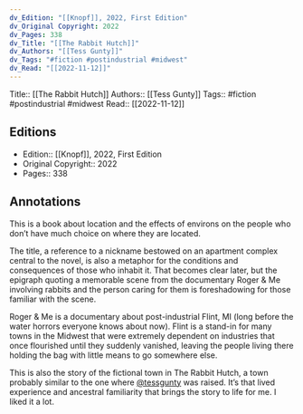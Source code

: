 ```yaml
---
dv_Edition: "[[Knopf]], 2022, First Edition"
dv_Original Copyright: 2022
dv_Pages: 338
dv_Title: "[[The Rabbit Hutch]]"
dv_Authors: "[[Tess Gunty]]"
dv_Tags: "#fiction #postindustrial #midwest"
dv_Read: "[[2022-11-12]]"
---
```

Title:: [[The Rabbit Hutch]]
Authors:: [[Tess Gunty]]
Tags:: #fiction #postindustrial #midwest
Read:: [[2022-11-12]]

## Editions
- Edition:: [[Knopf]], 2022, First Edition
- Original Copyright:: 2022
- Pages:: 338

## Annotations

  
This is a book about location and the effects of environs on the people who don’t have much choice on where they are located.   
  
The title, a reference to a nickname bestowed on an apartment complex central to the novel, is also a metaphor for the conditions and consequences of those who inhabit it. That becomes clear later, but the epigraph quoting a memorable scene from the documentary Roger & Me involving rabbits and the person caring for them is foreshadowing for those familiar with the scene.   
  
Roger & Me is a documentary about post-industrial Flint, MI (long before the water horrors everyone knows about now). Flint is a stand-in for many towns in the Midwest that were extremely dependent on industries that once flourished until they suddenly vanished, leaving the people living there holding the bag with little means to go somewhere else.   
  
This is also the story of the fictional town in The Rabbit Hutch, a town probably similar to the one where [@tessgunty](https://www.instagram.com/tessgunty/) was raised. It’s that lived experience and ancestral familiarity that brings the story to life for me. I liked it a lot.